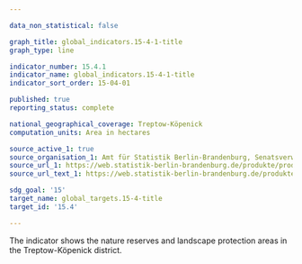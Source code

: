 ```yaml
---

data_non_statistical: false

graph_title: global_indicators.15-4-1-title
graph_type: line

indicator_number: 15.4.1
indicator_name: global_indicators.15-4-1-title
indicator_sort_order: 15-04-01

published: true
reporting_status: complete

national_geographical_coverage: Treptow-Köpenick
computation_units: Area in hectares

source_active_1: true
source_organisation_1: Amt für Statistik Berlin-Brandenburg, Senatsverwaltung für Umwelt, Verkehr und Klimaschutz
source_url_1: https://web.statistik-berlin-brandenburg.de/produkte/produkte_jahrbuch.asp
source_url_text_1: https://web.statistik-berlin-brandenburg.de/produkte/produkte_jahrbuch.asp

sdg_goal: '15'
target_name: global_targets.15-4-title
target_id: '15.4'

---
```


The indicator shows the nature reserves and landscape protection areas in the Treptow-Köpenick district.
